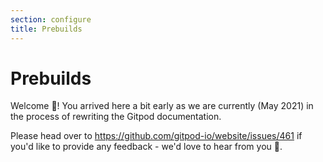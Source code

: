 ```yaml
---
section: configure
title: Prebuilds
---
```


<script context="module">
  export const prerender = true;
</script>

# Prebuilds

Welcome 👋! You arrived here a bit early as we are currently (May 2021) in the process of rewriting the Gitpod documentation.

Please head over to https://github.com/gitpod-io/website/issues/461 if you'd like to provide any feedback - we'd love to hear from you 🙏.
